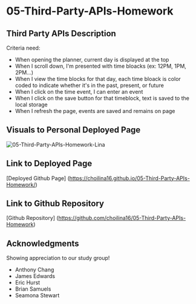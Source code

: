 # 05-Third-Party-APIs-Homework

## Third Party APIs Description 

Criteria need:
* When opening the planner, current day is displayed at the top
* When I scroll down, I'm presented with time bloacks (ex: 12PM, 1PM, 2PM...)
* When I view the time blocks for that day, each time bloack is color coded to indicate whether it's in the past, present, or future
* When I click on the time event, I can enter an event
* When I click on the save button for that timeblock, text is saved to the local storage
* When I refresh the page, events are saved and remains on page 

## Visuals to Personal Deployed Page
![05-Third-Party-APIs-Homework-Lina](https://user-images.githubusercontent.com/100983245/161391335-cfa55486-dfa8-4b70-b578-8ec32e26f807.png)

## Link to Deployed Page
[Deployed Github Page] (https://choilina16.github.io/05-Third-Party-APIs-Homework/)

## Link to Github Repository 
[Github Repository] (https://github.com/choilina16/05-Third-Party-APIs-Homework)

## Acknowledgments 
Showing appreciation to our study group! 
* Anthony Chang
* James Edwards
* Eric Hurst
* Brian Samuels
* Seamona Stewart
